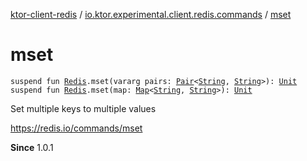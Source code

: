 [ktor-client-redis](../index.md) / [io.ktor.experimental.client.redis.commands](index.md) / [mset](./mset.md)

# mset

`suspend fun `[`Redis`](../io.ktor.experimental.client.redis/-redis/index.md)`.mset(vararg pairs: `[`Pair`](https://kotlinlang.org/api/latest/jvm/stdlib/kotlin/-pair/index.html)`<`[`String`](https://kotlinlang.org/api/latest/jvm/stdlib/kotlin/-string/index.html)`, `[`String`](https://kotlinlang.org/api/latest/jvm/stdlib/kotlin/-string/index.html)`>): `[`Unit`](https://kotlinlang.org/api/latest/jvm/stdlib/kotlin/-unit/index.html)
`suspend fun `[`Redis`](../io.ktor.experimental.client.redis/-redis/index.md)`.mset(map: `[`Map`](https://kotlinlang.org/api/latest/jvm/stdlib/kotlin.collections/-map/index.html)`<`[`String`](https://kotlinlang.org/api/latest/jvm/stdlib/kotlin/-string/index.html)`, `[`String`](https://kotlinlang.org/api/latest/jvm/stdlib/kotlin/-string/index.html)`>): `[`Unit`](https://kotlinlang.org/api/latest/jvm/stdlib/kotlin/-unit/index.html)

Set multiple keys to multiple values

https://redis.io/commands/mset

**Since**
1.0.1

